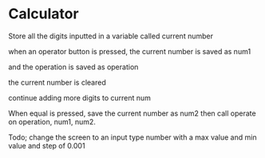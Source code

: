 # Calculator

Store all the digits inputted in a variable called current number

when an operator button is pressed, the current number is saved as num1

and the operation is saved as
operation

the current number is cleared

continue adding more digits to current num

When equal is pressed, save the current number as num2
then call operate on operation, num1, num2.

Todo;
change the screen to an input type number with a max value and min value and step of 0.001